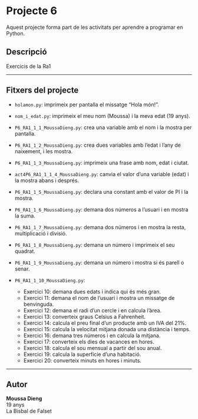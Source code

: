 # Projecte 6

Aquest projecte forma part de les activitats per aprendre a programar en Python.

## Descripció

Exercicis de la Ra1

---

## Fitxers del projecte

- `holamon.py`: imprimeix per pantalla el missatge “Hola món!”.
- `nom_i_edat.py`: imprimeix el meu nom (Moussa) i la meva edat (19 anys).

- `P6_RA1_1_1_MoussaDieng.py`: crea una variable amb el nom i la mostra per pantalla.
- `P6_RA1_1_2_MoussaDieng.py`: crea dues variables amb l’edat i l’any de naixement, i les mostra.
- `P6_RA1_1_3_MoussaDieng.py`: imprimeix una frase amb nom, edat i ciutat.
- `act4P6_RA1_1_1_4_MoussaDieng.py`: canvia el valor d’una variable (edat) i la mostra abans i després.
- `P6_RA1_1_5_MoussaDieng.py`: declara una constant amb el valor de PI i la mostra.
- `P6_RA1_1_6_MoussaDieng.py`: demana dos números a l’usuari i en mostra la suma.
- `P6_RA1_1_7_MoussaDieng.py`: demana dos números i en mostra la resta, multiplicació i divisió.
- `P6_RA1_1_8_MoussaDieng.py`: demana un número i imprimeix el seu quadrat.
- `P6_RA1_1_9_MoussaDieng.py`: demana un número i mostra si és parell o senar.
- `P6_RA1_1_10_MoussaDieng.py`:
  - Exercici 10: demana dues edats i indica qui és més gran.
  - Exercici 11: demana el nom de l’usuari i mostra un missatge de benvinguda.
  - Exercici 12: demana el radi d’un cercle i en calcula l’àrea.
  - Exercici 13: converteix graus Celsius a Fahrenheit.
  - Exercici 14: calcula el preu final d’un producte amb un IVA del 21%.
  - Exercici 15: calcula la velocitat mitjana donada una distància i temps.
  - Exercici 16: demana tres números i en calcula la mitjana.
  - Exercici 17: converteix els dies de vacances en hores.
  - Exercici 18: calcula el sou mensual a partir del sou anual.
  - Exercici 19: calcula la superfície d’una habitació.
  - Exercici 20: converteix minuts en hores i minuts.

---

## Autor

**Moussa Dieng**  
19 anys  
La Bisbal de Falset

